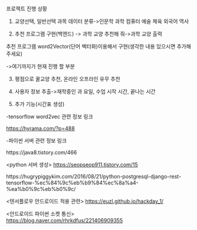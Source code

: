 프로젝트 진행 상황





1.	교양선택, 일반선택 과목 데이터 분류->인문학 과학 컴퓨터 예술 체육 외국어 역사


2.	추천 프로그램 구현(백엔드) -> 과학 교양 추천해 줘->과학 교양 출력


추천 프로그램 word2Vector(단어 벡터화)이용해서 구현(생각한 내용 있으시면 추가해주세요)


->여기까지가 현재 진행 할 부분


3.	평점으로 꿀교양 추천, 온라인 오프라인 유무 추천


4.	사용자 정보 추출->재학중인 과 요일, 수업 시작 시간, 끝나는 시간


5.	추가 기능(시간표 생성)


-tensorflow word2vec 관련 정보 링크


https://hyrama.com/?p=488


-파이썬 서버 관련 정보 링크


<node js>
https://java8.tistory.com/466


<python 서버 생성>
https://seopseop911.tistory.com/15


<Django>
https://hugrypiggykim.com/2016/08/21/python-postgresql-django-rest-tensorflow-%ec%84%9c%eb%b9%84%ec%8a%a4-%ea%b0%9c%eb%b0%9c/


<텐서플로우 안드로이드 적용 관련>
https://euzl.github.io/hackday_1/


<안드로이드 파이썬 소켓 통신>
https://blog.naver.com/rhrkdfus/221406909355
